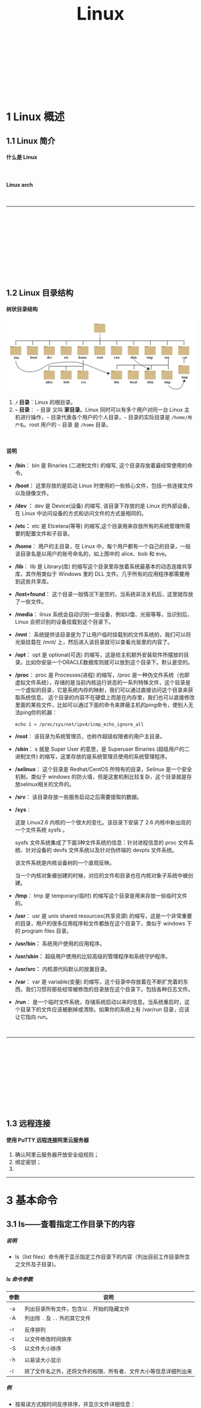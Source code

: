 <div STYLE="page-break-after: always;">
	<br>
    <br>
    <br>
    <br>
    <br>
    <br>
    <br>
    <br>
    <br>
    <br>
	<center><h3><font size="20px">
        Linux
    </font></h3></center>
	<br>
    <br>
    <br>
    <br>
    <br>
    <br>
    <br>
    <br>
    <br>
    <br>
</div>

# 1	Linux 概述

## 1.1	Linux 简介

#### 什么是 Linux

<br>

#### Linux arch

<br>

---

<div STYLE="page-break-after: always;"><br>
<br>
<br>
<br>
<br>
<br>
<br>
<br>
<br>
<br></div>

## 1.2	Linux 目录结构

#### 树状目录结构

![](img/Linux/1.2/1.jpg)

1. **`/` 目录**：Linux 的根目录。
2. **`~` 目录**： `~` 目录 又叫 **家目录**。Linux 同时可以有多个用户对同一台 Linux 主机进行操作，`~` 目录代表各个用户的个人目录，`~` 目录的实际目录是 `/home/用户名`。root 用户的 `~` 目录 是 `/home` 目录。

<br>

#### 说明

- **/bin**：
  bin 是 Binaries (二进制文件) 的缩写, 这个目录存放着最经常使用的命令。

- **/boot：**
  这里存放的是启动 Linux 时使用的一些核心文件，包括一些连接文件以及镜像文件。

- **/dev ：**
  dev 是 Device(设备) 的缩写, 该目录下存放的是 Linux 的外部设备，在 Linux 中访问设备的方式和访问文件的方式是相同的。

- **/etc：**
  etc 是 Etcetera(等等) 的缩写,这个目录用来存放所有的系统管理所需要的配置文件和子目录。

- **/home**：
  用户的主目录，在 Linux 中，每个用户都有一个自己的目录，一般该目录名是以用户的账号命名的，如上图中的 alice、bob 和 eve。

- **/lib**：
  lib 是 Library(库) 的缩写这个目录里存放着系统最基本的动态连接共享库，其作用类似于 Windows 里的 DLL 文件。几乎所有的应用程序都需要用到这些共享库。

- **/lost+found**：
  这个目录一般情况下是空的，当系统非法关机后，这里就存放了一些文件。

- **/media**：
  linux 系统会自动识别一些设备，例如U盘、光驱等等，当识别后，Linux 会把识别的设备挂载到这个目录下。

- **/mnt**：
  系统提供该目录是为了让用户临时挂载别的文件系统的，我们可以将光驱挂载在 /mnt/ 上，然后进入该目录就可以查看光驱里的内容了。

- **/opt**：
  opt 是 optional(可选) 的缩写，这是给主机额外安装软件所摆放的目录。比如你安装一个ORACLE数据库则就可以放到这个目录下。默认是空的。

- **/proc**：
  proc 是 Processes(进程) 的缩写，/proc 是一种伪文件系统（也即虚拟文件系统），存储的是当前内核运行状态的一系列特殊文件，这个目录是一个虚拟的目录，它是系统内存的映射，我们可以通过直接访问这个目录来获取系统信息。
  这个目录的内容不在硬盘上而是在内存里，我们也可以直接修改里面的某些文件，比如可以通过下面的命令来屏蔽主机的ping命令，使别人无法ping你的机器：

  ```
  echo 1 > /proc/sys/net/ipv4/icmp_echo_ignore_all
  ```

- **/root**：
  该目录为系统管理员，也称作超级权限者的用户主目录。

- **/sbin**：
  s 就是 Super User 的意思，是 Superuser Binaries (超级用户的二进制文件) 的缩写，这里存放的是系统管理员使用的系统管理程序。

- **/selinux**：
   这个目录是 Redhat/CentOS 所特有的目录，Selinux 是一个安全机制，类似于 windows 的防火墙，但是这套机制比较复杂，这个目录就是存放selinux相关的文件的。

- **/srv**：
   该目录存放一些服务启动之后需要提取的数据。

- **/sys**：

  这是 Linux2.6 内核的一个很大的变化。该目录下安装了 2.6 内核中新出现的一个文件系统 sysfs 。

  sysfs 文件系统集成了下面3种文件系统的信息：针对进程信息的 proc 文件系统、针对设备的 devfs 文件系统以及针对伪终端的 devpts 文件系统。

  该文件系统是内核设备树的一个直观反映。

  当一个内核对象被创建的时候，对应的文件和目录也在内核对象子系统中被创建。

- **/tmp**：
  tmp 是 temporary(临时) 的缩写这个目录是用来存放一些临时文件的。

- **/usr**：
   usr 是 unix shared resources(共享资源) 的缩写，这是一个非常重要的目录，用户的很多应用程序和文件都放在这个目录下，类似于 windows 下的 program files 目录。

- **/usr/bin：**
  系统用户使用的应用程序。

- **/usr/sbin：**
  超级用户使用的比较高级的管理程序和系统守护程序。

- **/usr/src：**
  内核源代码默认的放置目录。

- **/var**：
  var 是 variable(变量) 的缩写，这个目录中存放着在不断扩充着的东西，我们习惯将那些经常被修改的目录放在这个目录下。包括各种日志文件。

- **/run**：
  是一个临时文件系统，存储系统启动以来的信息。当系统重启时，这个目录下的文件应该被删掉或清除。如果你的系统上有 /var/run 目录，应该让它指向 run。

<br>

---

<div STYLE="page-break-after: always;"><br>
<br>
<br>
<br>
<br>
<br>
<br>
<br>
<br>
<br></div>

## 1.3	远程连接

#### 使用 PuTTY 远程连接阿里云服务器

1. 确认阿里云服务器开放安全组规则；
2. 绑定密钥；
3. 



---



# 3	基本命令

## 3.1	ls——查看指定工作目录下的内容

##### 说明

- ls（list files）命令用于显示指定工作目录下的内容（列出目前工作目录所含之文件及子目录)。

##### ls 命令参数

| 参数 | 说明                                                         |
| ---- | ------------------------------------------------------------ |
|      |                                                              |
| -a   | 列出目录所有文件，包含以 `.` 开始的隐藏文件                  |
| -A   | 列出除 `.` 及 `..` 外的其它文件                              |
|      |                                                              |
| -r   | 反序排列                                                     |
| -t   | 以文件修改时间排序                                           |
| -S   | 以文件大小排序                                               |
|      |                                                              |
| -h   | 以易读大小显示                                               |
|      |                                                              |
| -l   | 除了文件名之外，还将文件的权限、所有者、文件大小等信息详细列出来 |

#####  例

- 按易读方式按时间反序排序，并显示文件详细信息：

  ```sh
  ls -lhrt
  ```

- 按大小反序显示文件详细信息：

  ```shell
  ls -lrS
  ```

- 列出当前目录中所有以"t"开头的目录的详细内容

  ```sh
  ls -l t*
  ```

- 列出文件绝对路径（不包含隐藏文件）

  ```shell
  ls | sed "s:^:`pwd`/:"
  ```

- 列出文件绝对路径（包含隐藏文件）

  ```shell
  find $pwd -maxdepth 1 | xargs ls -ld
  ```

---

<br>

## 3.2	cd——进入目录

##### 说明

- cd 即 changeDirectory，该命令用于切换目录。

##### 例

- 进入根目录

  ```sh
  cd /
  ```

- 进入 "home" 目录

  ```shell
  //注意，root 权限用户使用该命令会进入 root 目录
  cd ~
  ```

- 进入上一次工作路径

  ```shell
  cd -
  ```

- 把上个命令的参数作为 cd 命令的参数使用。

  ```
  cd !$
  ```
  
- 进入上一级目录

  ```
  cd ..
  ```

  

---

<br>

## 3.3	pwd——显示工作目录

##### 说明

- 执行 pwd 指令可立刻得知您目前所在的工作目录的绝对路径名称。

##### 例

- 查看当前路径

  ```shell
  pwd
  ```

- 查看软链接的实际路径

  ```shell
  pwd -P
  ```

---

<br>

## 3.4	mkdir——创建文件夹

##### 说明

- mkdir（make directory）命令用于创建目录

##### 参数

| 参数 | 说明                                                         |
| ---- | ------------------------------------------------------------ |
| -m   | 对新建目录设置存取权限，也可以用 chmod 命令设置;             |
| -p   | 可以是一个路径名称。<br>此时若路径中的某些目录尚不存在，加上此选项后，系统将自动建立好那些尚不在的目录，即一次可以建立多个目录。 |

##### 例

- 当前工作目录下创建名为 t 的文件夹

  ```shell
  mkdir t
  ```

- 在 tmp 目录下创建路径为 test/t1/t 的目录，若不存在，则创建：

  ```shell
  mkdir -p /tmp/test/t1/t
  ```

---

<br>

## 3.5	rm——删除文件或文件夹命令

##### 说明

- rm（remove）命令用于删除一个文件或者目录。
- 如果没有使用 -r 选项，则 rm 不会删除目录。
- 如果使用 rm 来删除文件，通常仍可以将该文件恢复原状。

##### 例

- 删除任何 .log 文件，删除前逐一询问确认：

  ```shell
  rm -i *.log
  ```

- 删除 test 子目录及子目录中所有档案删除，并且不用一一确认：

  ```shell
  rm -rf test
  ```

- 删除以 -f 开头的文件

  ```shell
  rm -- -f*
  ```
  
- 删除当前目录下的所有文件

  ```shell
  rm -f *
  ```

- 删除当前目录下的所有文件和文件夹

  ```shell
  rm -rf *
  ```

  <br>

---

<br>

## 3.6	rmdir——删除目录命令

##### 说明

- rmdir（remove directory）命令从一个目录中删除一个或多个空的子目录项。

### 语法

```
rmdir [-p] dirName
```

##### 参数

- -p 是当子目录被删除后使它也成为空目录的话，则顺便一并删除。

##### 例

- 将工作目录下，名为 AAA 的目录删除 :

  ```
  rmdir AAA
  ```

- 在工作目录下的 BBB 目录中，删除名为 Test 的rf目录。若 Test 删除后，BBB 目录成为空目录，则 BBB 亦予删除。

  ```
  rmdir -p BBB/Test
  ```
---
<br>

## 3.7	mv——改名或移动位置

##### 说明

- mv（move file）命令用于为文件或目录改名、或将文件或目录移入其它位置。

##### 语法

```
mv [options] source dest
mv [options] source... directory
```

##### 参数说明

- **-b**: 当目标文件或目录存在时，在执行覆盖前，会为其创建一个备份。
- **-i**: 如果指定移动的源目录或文件与目标的目录或文件同名，则会先询问是否覆盖旧文件，输入 y 表示直接覆盖，输入 n 表示取消该操作。
- **-f**: 如果指定移动的源目录或文件与目标的目录或文件同名，不会询问，直接覆盖旧文件。
- **-n**: 不要覆盖任何已存在的文件或目录。
- **-u**：当源文件比目标文件新或者目标文件不存在时，才执行移动操作。

例：

将文件 aaa 改名为 bbb :

```
mv aaa bbb
```

将 info 目录放入 logs 目录中。注意，如果 logs 目录不存在，则该命令将 info 改名为 logs。

```
mv info/ logs 
```

再如将 **/usr/runoob** 下的所有文件和目录移到当前目录下，命令行为：

```
$ mv /usr/runoob/*  . 
```

---

<br>

## 3.8	cp——复制命令

##### 说明

- cp（copy file）命令主要用于复制文件或目录。

##### 参数说明

- -a：此选项通常在复制目录时使用，它保留链接、文件属性，并复制目录下的所有内容。其作用等于dpR参数组合。
- -d：复制时保留链接。这里所说的链接相当于Windows系统中的快捷方式。
- -f：覆盖已经存在的目标文件而不给出提示。
- -i：与-f选项相反，在覆盖目标文件之前给出提示，要求用户确认是否覆盖，回答"y"时目标文件将被覆盖。
- -p：除复制文件的内容外，还把修改时间和访问权限也复制到新文件中。
- -r：若给出的源文件是一个目录文件，此时将复制该目录下所有的子目录和文件。
- -l：不复制文件，只是生成链接文件。

##### 实例

- 使用指令 **cp** 将当前目录 **test/** 下的所有文件复制到新目录 **newtest** 下，输入如下命令：

  ```shell
  $ cp –r test/ newtest 
  ```

---

<br>

## 3.9	vim 修改文件

基本上 vi/vim 共分为三种模式，分别是**命令模式（Command mode）**，**输入模式（Insert mode）**和**底线命令模式（Last line mode）**。 



##### 命令模式：

用户刚刚启动 vi/vim，便进入了命令模式。

此状态下敲击键盘动作会被Vim识别为**命令**，而非输入字符。比如我们此时按下i，并不会输入一个字符，i被当作了一个命令。

以下是常用的几个命令：

- **i** 切换到输入模式，以输入字符。
- **x** 删除当前光标所在处的字符。
- **:** 切换到底线命令模式，以在最底一行输入命令。

若想要编辑文本：启动Vim，进入了命令模式，按下i，切换到输入模式。

命令模式只有一些最基本的命令，因此仍要依靠底线命令模式输入更多命令。



##### 输入模式

在命令模式下按下i就进入了输入模式。

在输入模式中，可以使用以下按键：

- **字符按键以及Shift组合**，输入字符
- **ENTER**，回车键，换行
- **BACK SPACE**，退格键，删除光标前一个字符
- **DEL**，删除键，删除光标后一个字符
- **方向键**，在文本中移动光标
- **HOME**/**END**，移动光标到行首/行尾
- **Page Up**/**Page Down**，上/下翻页
- **Insert**，切换光标为输入/替换模式，光标将变成竖线/下划线
- **ESC**，退出输入模式，切换到命令模式



##### 底线命令模式

在命令模式下按下:（英文冒号）就进入了底线命令模式。

底线命令模式可以输入单个或多个字符的命令，可用的命令非常多。

在底线命令模式中，基本的命令有（已经省略了冒号）：

- q 退出程序
- w 保存文件 

修改完成后同时使用上述两个命令，保存并推出

按 ESC 键可随时退出底线命令模式。





---

<br>

## 3.10	从网络下载文件命令

https://www.cnblogs.com/jmbt/p/16644551.html



---



# 4	扩展命令

## 4.1	tree

##### 安装 tree 命令组件

```
yum install tree
```

<br>

##### 基本使用

```sh
tree
```

- 说明：不添加任何参数，直接输入 `tree` 命令。
- 效果：以树状图列出当前目录结构。

<br>

**参数说明**：

- -a 显示所有文件和目录。
- -A 使用ASNI绘图字符显示树状图而非以ASCII字符组合。
- -C 在文件和目录清单加上色彩，便于区分各种类型。
- -d 显示目录名称而你非内容。
- -D 列出文件或目录的更改时间。
- -f 在每个文件或目录之前，显示完整的相对路径名称。
- -F 在执行文件，目录，Socket，符号连接，管道名称名称，各自加上"*","/","=","@","|"号。
- -g 列出文件或目录的所属群组名称，没有对应的名称时，则显示群组识别码。
- -i 不以阶梯状列出文件或目录名称。
- -L level 限制目录显示层级。
- -l 如遇到性质为符号连接的目录，直接列出该连接所指向的原始目录。
- -n 不在文件和目录清单加上色彩。
- -N 直接列出文件和目录名称，包括控制字符。
- -p 列出权限标示。
- -P<范本样式> 只显示符合范本样式的文件或目录名称。
- -q 用"?"号取代控制字符，列出文件和目录名称。
- -s 列出文件或目录大小。
- -t 用文件和目录的更改时间排序。
- -u 列出文件或目录的拥有者名称，没有对应的名称时，则显示用户识别码。
- -x 将范围局限在现行的文件系统中，若指定目录下的某些子目录，其存放于另一个文件系统上，则将该子目录予以排除在寻找范围外。

----





# X

## X.1	Linux 文件传输	

##### PSCP

PSCP (PuTTY Secure Copy client)是 PuTTY 提供的文件传输工具 ，通过 SSH 连接，在两台机器之间安全的传输文件，可以用于任何 SSH（包括 SSH v1、SSH v2） 服务器。

<br>

##### 使用步骤

1. 将 putty 的 pscp.exe 放到 C:\Windows\System32 下
2. 在 dos 下输入 pscp 会出现相关命令提示

![](img/QQ%E6%88%AA%E5%9B%BE20210930193301.png)

<br>

##### 列出远程 linux 主机 /home下的目录和文件

```shell
pscp -l [用户名] -pw [密码] -ls [IP 地址]:/home
```

<br>

##### 将本地文件传输到远程 Linux 主机的 /home目录下

###### 使用密码传输

```shell
pscp -l [用户名] -pw [密码] [文件名] [IP 地址]:/home
```

###### 使用密钥传输

```
pscp -l [用户名] -i [密钥位置] [文件名] [IP 地址]:/home
```

例

```
pscp -l root -i C:\kit\PuTTY\key\key.ppk redis-6.2.7.tar.gz 8.131.72.52:/home
```

###### 注意

传输文件位置应是 **绝对位置** 或者与 PowerShell 当前位置相同。

<br>

##### 将远程的 /home/1.sql 拷贝到 D 盘并改名

```shell
pscp -l [用户名] -pw [密码]  [IP 地址]:/home  d:\2.sql
```

例

```
pscp -l root -i D:\kits\PuTTY\key\key.ppk 8.131.72.52:/etc/my.c my.cnf
```

<br>

##### 📌文件只能上传到家目录的 /home 目录下，原因未知。

<br>

---

<br>

## X.2	远程服务器访问

##### 阿里云开启密钥访问

1. 在云服务器管理控制台中选择 **网络与安全** → **密钥对**
2. 创建密钥对并绑定实例。
3. 在云服务器管理控制台中选择 **网络与安全** → **安全组**，配置安全组规则，开启 22 端口 SSH 访问。*（如果已经开启 SSH 访问，可以跳过这一步）*
4. 重启服务器。
5. 下载 `.pem` 密钥对文件，使用 SSH 连接工具连接远程服务器。

##### 禁用密码登录远程服务器

- vim /etc/ssh/sshd_config  *(注意，不是 ssh_config，是 sshd_config)*：

  ```php
  AuthorizedKeysFile   .ssh/authorized_keys   //公钥公钥认证文件
  
  PubkeyAuthentication yes   //可以使用公钥登录
  
  PasswordAuthentication no  //不允许使用密码登录
  ```

##### 📌不要轻易开启 22 号端口

- 22 号端口极易受到攻击，只有配置了密匙登陆，并且禁用了密码登陆的情况下才可以开启 22 号端口。

---

<br>

## X.3	查询进程并关闭

##### 查询进程

```
ps -ef|grep 【进程名】
```

<br>

##### 关闭进程

```
kill -9 【进程号】
```

<br>

---



# 2	环境配置

## 2.1	安装 JDK

### 2.1.1	yum安装

**步骤**

1. 查询需要安装的 JDK 版本

   ```
   yum -y list java*
   ```

2. 安装jdk1.8

   ```
   yum install -y java-1.8.0-openjdk.x86_64
   ```

3. 配置环境变量

```
vi /etc/profile
```

```
#set java environment
JAVA_HOME=/usr/lib/jvm/java-11-openjdk-11.0.14.1.1-1.el7_9.x86_64
JRE_HOME=$JAVA_HOME
CLASS_PATH=.:$JRE_HOME/lib
PATH=$PATH:$JAVA_HOME/bin
export JAVA_HOME JRE_HOME CLASS_PATH PATH
```

4. 让修改生效

```
source /etc/profile
```



---

<br>

## 2.2	安装 Docker

---

<br>

[^?1]: 
